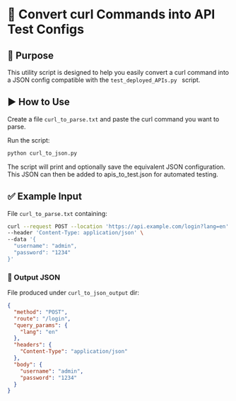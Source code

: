 # 🔧 Convert curl Commands into API Test Configs


## 📌 Purpose

This utility script is designed to help you easily convert a curl command into a JSON config compatible with the `test_deployed_APIs.py ` script.

## ▶️ How to Use

Create a file `curl_to_parse.txt` and paste the curl command you want to parse.

Run the script:
```bash
python curl_to_json.py
```
The script will print and optionally save the equivalent JSON configuration.
This JSON can then be added to apis_to_test.json for automated testing.

## ✅ Example Input

File `curl_to_parse.txt` containing:

```bash
curl --request POST --location 'https://api.example.com/login?lang=en' \
--header 'Content-Type: application/json' \
--data '{
  "username": "admin",
  "password": "1234"
}'
```

### 🧾 Output JSON

File produced under `curl_to_json_output` dir:

```JSON
{
  "method": "POST",
  "route": "/login",
  "query_params": {
    "lang": "en"
  },
  "headers": {
    "Content-Type": "application/json"
  },
  "body": {
    "username": "admin",
    "password": "1234"
  }
}
```